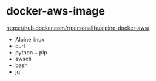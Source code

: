 # docker-aws-image

https://hub.docker.com/r/personalife/alpine-docker-aws/

- Alpine linux
- curl
- python + pip
- awscli
- bash
- jq
